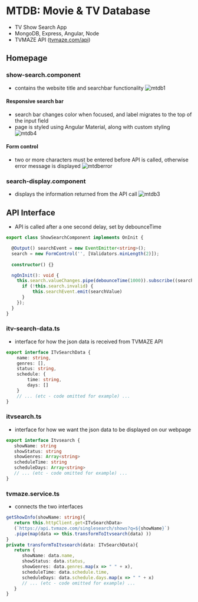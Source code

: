 # MTDB: Movie & TV Database
- TV Show Search App
- MongoDB, Express, Angular, Node
- TVMAZE API ([tvmaze.com/api](https://www.tvmaze.com/api))


## Homepage

### show-search.component 
- contains the website title and searchbar functionality
![mtdb1](https://user-images.githubusercontent.com/47723396/183992434-b21917a9-1526-434d-9577-3d1469cc51c3.JPG)
#### Responsive search bar
- search bar changes color when focused, and label migrates to the top of the input field
- page is styled using Angular Material, along with custom styling
![mtdb4](https://user-images.githubusercontent.com/47723396/183993064-b2e20cdd-3c86-47e4-8c8f-8b0971c2ecb9.png)
#### Form control
- two or more characters must be entered before API is called, otherwise error message is displayed
![mtdberror](https://user-images.githubusercontent.com/47723396/184047389-19b1f0ca-7e82-4270-8235-9d43ecd68889.JPG)

### search-display.component 
- displays the information returned from the API call
![mtdb3](https://user-images.githubusercontent.com/47723396/183992949-9ba973e0-da97-43db-b331-41201d0870f6.JPG)



## API Interface
- API is called after a one second delay, set by debounceTime
```ts
export class ShowSearchComponent implements OnInit {

  @Output() searchEvent = new EventEmitter<string>();
  search = new FormControl('', [Validators.minLength(2)]);
 
  constructor() {}

  ngOnInit(): void {
    this.search.valueChanges.pipe(debounceTime(1000)).subscribe((searchValue: string) => {
      if (!this.search.invalid) {
          this.searchEvent.emit(searchValue)
      }
    });
  }
}
```
### itv-search-data.ts
- interface for how the json data is received from TVMAZE API
```ts
export interface ITvSearchData {    
    name: string,
    genres: [],
    status: string,
    schedule: {
        time: string,
        days: []
    }
    // ... (etc - code omitted for example) ...
}
```
### itvsearch.ts
- interface for how we want the json data to be displayed on our webpage
```ts
export interface Itvsearch {
   showName: string
   showStatus: string
   showGenres: Array<string>
   scheduleTime: string
   scheduleDays: Array<string>
   // ... (etc - code omitted for example) ...
}
```
### tvmaze.service.ts
- connects the two interfaces
```ts
getShowInfo(showName: string){
   return this.httpClient.get<ITvSearchData>
   (`https://api.tvmaze.com/singlesearch/shows?q=${showName}`)
   .pipe(map(data => this.transformToItvsearch(data) ))
}
private transformToItvsearch(data: ITvSearchData){
   return {
      showName: data.name,
      showStatus: data.status,
      showGenres: data.genres.map(x => " " + x),
      scheduleTime: data.schedule.time,
      scheduleDays: data.schedule.days.map(x => " " + x)
      // ... (etc - code omitted for example) ...
   }
}
```





